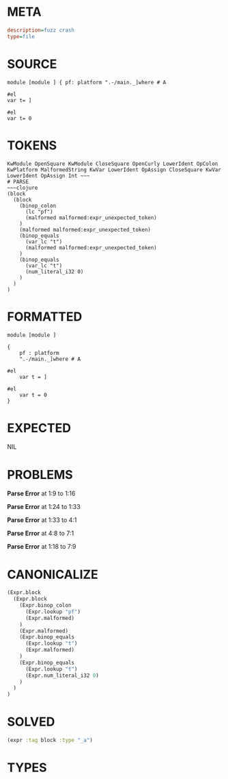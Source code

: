 # META
~~~ini
description=fuzz crash
type=file
~~~
# SOURCE
~~~roc
module [module ] { pf: platform ".-/main._]where # A

#el
var t= ]

#el
var t= 0
~~~
# TOKENS
~~~text
KwModule OpenSquare KwModule CloseSquare OpenCurly LowerIdent OpColon KwPlatform MalformedString KwVar LowerIdent OpAssign CloseSquare KwVar LowerIdent OpAssign Int ~~~
# PARSE
~~~clojure
(block
  (block
    (binop_colon
      (lc "pf")
      (malformed malformed:expr_unexpected_token)
    )
    (malformed malformed:expr_unexpected_token)
    (binop_equals
      (var_lc "t")
      (malformed malformed:expr_unexpected_token)
    )
    (binop_equals
      (var_lc "t")
      (num_literal_i32 0)
    )
  )
)
~~~
# FORMATTED
~~~roc
module [module ]

{
	pf : platform 
	".-/main._]where # A

#el
	var t = ]

#el
	var t = 0
}
~~~
# EXPECTED
NIL
# PROBLEMS
**Parse Error**
at 1:9 to 1:16

**Parse Error**
at 1:24 to 1:33

**Parse Error**
at 1:33 to 4:1

**Parse Error**
at 4:8 to 7:1

**Parse Error**
at 1:18 to 7:9

# CANONICALIZE
~~~clojure
(Expr.block
  (Expr.block
    (Expr.binop_colon
      (Expr.lookup "pf")
      (Expr.malformed)
    )
    (Expr.malformed)
    (Expr.binop_equals
      (Expr.lookup "t")
      (Expr.malformed)
    )
    (Expr.binop_equals
      (Expr.lookup "t")
      (Expr.num_literal_i32 0)
    )
  )
)
~~~
# SOLVED
~~~clojure
(expr :tag block :type "_a")
~~~
# TYPES
~~~roc
~~~
